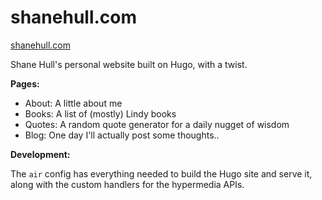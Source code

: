 # shanehull.com

[shanehull.com](https://shanehull.com)

Shane Hull's personal website built on Hugo, with a twist.

**Pages:**

- About: A little about me
- Books: A list of (mostly) Lindy books
- Quotes: A random quote generator for a daily nugget of wisdom
- Blog: One day I'll actually post some thoughts..

**Development:**

The `air` config has everything needed to build the Hugo site and serve it, along with the custom handlers for the hypermedia APIs.
